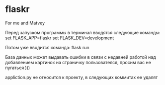 # flaskr
For me and Matvey

Перед запуском программы в терминал вводятся следующие команды: 
  set FLASK_APP=flaskr
  set FLASK_DEV=development

Потом уже вводится команда:
  flask run
  
База данных может выдавать ошибки в связи с недавней работой над добавлением картинок на страничку пользователся, просим вас не пугаться )))

appliction.py не относится к проекту, в следующих коммитах ее удалят
